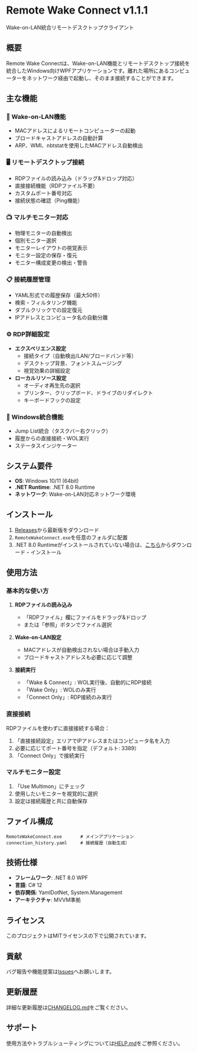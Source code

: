 # Remote Wake Connect v1.1.1

Wake-on-LAN統合リモートデスクトップクライアント

## 概要

Remote Wake Connectは、Wake-on-LAN機能とリモートデスクトップ接続を統合したWindows向けWPFアプリケーションです。離れた場所にあるコンピューターをネットワーク経由で起動し、そのまま接続することができます。

## 主な機能

### 🚀 Wake-on-LAN機能
- MACアドレスによるリモートコンピューターの起動
- ブロードキャストアドレスの自動計算
- ARP、WMI、nbtstatを使用したMACアドレス自動検出

### 🖥️ リモートデスクトップ接続
- RDPファイルの読み込み（ドラッグ&ドロップ対応）
- 直接接続機能（RDPファイル不要）
- カスタムポート番号対応
- 接続状態の確認（Ping機能）

### 📺 マルチモニター対応
- 物理モニターの自動検出
- 個別モニター選択
- モニターレイアウトの視覚表示
- モニター設定の保存・復元
- モニター構成変更の検出・警告

### 📋 接続履歴管理
- YAML形式での履歴保存（最大50件）
- 検索・フィルタリング機能
- ダブルクリックでの設定復元
- IPアドレスとコンピュータ名の自動分離

### ⚙️ RDP詳細設定
- **エクスペリエンス設定**
  - 接続タイプ（自動検出/LAN/ブロードバンド等）
  - デスクトップ背景、フォントスムージング
  - 視覚効果の詳細設定
- **ローカルリソース設定**
  - オーディオ再生先の選択
  - プリンター、クリップボード、ドライブのリダイレクト
  - キーボードフックの設定

### 🎯 Windows統合機能
- Jump List統合（タスクバー右クリック）
- 履歴からの直接接続・WOL実行
- ステータスインジケーター

## システム要件

- **OS**: Windows 10/11 (64bit)
- **.NET Runtime**: .NET 8.0 Runtime
- **ネットワーク**: Wake-on-LAN対応ネットワーク環境

## インストール

1. [Releases](https://github.com/aziproducer/RemoteWakeConnect/releases)から最新版をダウンロード
2. `RemoteWakeConnect.exe`を任意のフォルダに配置
3. .NET 8.0 Runtimeがインストールされていない場合は、[こちら](https://dotnet.microsoft.com/download/dotnet/8.0)からダウンロード・インストール

## 使用方法

### 基本的な使い方

1. **RDPファイルの読み込み**
   - 「RDPファイル」欄にファイルをドラッグ&ドロップ
   - または「参照」ボタンでファイル選択

2. **Wake-on-LAN設定**
   - MACアドレスが自動検出されない場合は手動入力
   - ブロードキャストアドレスも必要に応じて調整

3. **接続実行**
   - 「Wake & Connect」: WOL実行後、自動的にRDP接続
   - 「Wake Only」: WOLのみ実行
   - 「Connect Only」: RDP接続のみ実行

### 直接接続

RDPファイルを使わずに直接接続する場合：
1. 「直接接続設定」エリアでIPアドレスまたはコンピュータ名を入力
2. 必要に応じてポート番号を指定（デフォルト: 3389）
3. 「Connect Only」で接続実行

### マルチモニター設定

1. 「Use Multimon」にチェック
2. 使用したいモニターを視覚的に選択
3. 設定は接続履歴と共に自動保存

## ファイル構成

```
RemoteWakeConnect.exe       # メインアプリケーション
connection_history.yaml     # 接続履歴（自動生成）
```

## 技術仕様

- **フレームワーク**: .NET 8.0 WPF
- **言語**: C# 12
- **依存関係**: YamlDotNet, System.Management
- **アーキテクチャ**: MVVM準拠

## ライセンス

このプロジェクトはMITライセンスの下で公開されています。

## 貢献

バグ報告や機能提案は[Issues](https://github.com/aziproducer/RemoteWakeConnect/issues)へお願いします。

## 更新履歴

詳細な更新履歴は[CHANGELOG.md](CHANGELOG.md)をご覧ください。

## サポート

使用方法やトラブルシューティングについては[HELP.md](HELP.md)をご参照ください。